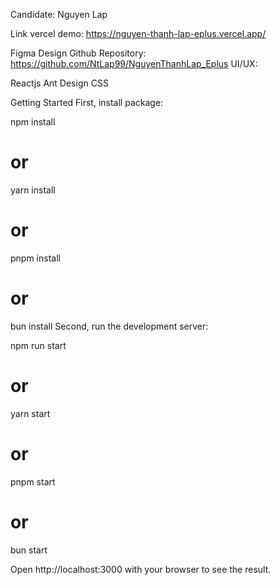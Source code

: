 Candidate: Nguyen Lap

Link vercel demo: https://nguyen-thanh-lap-eplus.vercel.app/

Figma Design
Github Repository: https://github.com/NtLap99/NguyenThanhLap_Eplus
UI/UX:

Reactjs
Ant Design
CSS

Getting Started
First, install package:

npm install
# or
yarn install
# or
pnpm install
# or
bun install
Second, run the development server:

npm run start
# or
yarn start
# or
pnpm start
# or
bun start

Open http://localhost:3000 with your browser to see the result.

